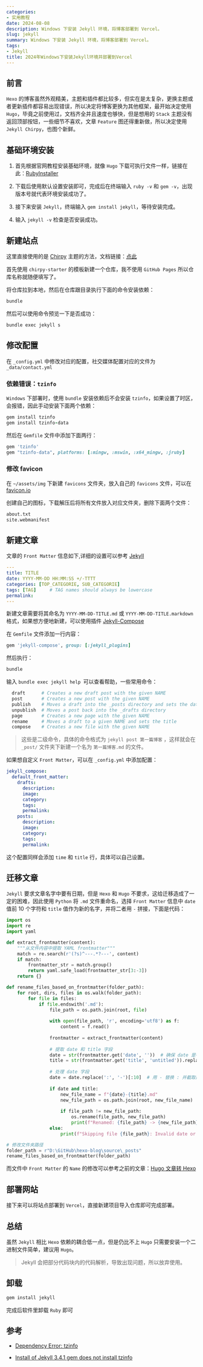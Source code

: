 ```yaml
---
categories: 
- 实用教程
date: 2024-08-08
description: Windows 下安装 Jekyll 环境，将博客部署到 Vercel。
slug: jekyll
summary: Windows 下安装 Jekyll 环境，将博客部署到 Vercel。
tags:
- Jekyll
title: 2024年Windows下安装Jekyll环境并部署到Vercel
---
```

## 前言

`Hexo` 的博客虽然外观精美，主题和插件都比较多，但实在是太复杂，更换主题或者更新插件都容易出现错误，所以决定将博客更换为其他框架，最开始决定使用 `Hugo`，毕竟之前使用过，文档齐全并且速度也够快，但是想用的 `Stack` 主题没有返回顶部按钮，一些细节不喜欢，文章 `Feature` 图还得重新做，所以决定使用 `Jekyll Chirpy`，也图个新鲜。

## 基础环境安装

1. 首先根据官网教程安装基础环境，就像 `Hugo` 下载可执行文件一样，链接在此：[RubyInstaller](https://rubyinstaller.org/downloads/)

2. 下载后使用默认设置安装即可，完成后在终端输入 `ruby -v` 和 `gem -v`，出现版本号就代表环境安装成功了。
3. 接下来安装 `Jekyll`，终端输入 `gem install jekyll`，等待安装完成。
4. 输入 `jekyll -v` 检查是否安装成功。

## 新建站点

这里直接使用的是 [Chirpy](https://github.com/cotes2020) 主题的方法，文档链接：[点此](https://chirpy.cotes.page/posts/getting-started/)

首先使用 `chirpy-starter` 的模板新建一个仓库，我不使用 `GitHub Pages` 所以仓库名称就随便填写了。

将仓库拉到本地，然后在仓库跟目录执行下面的命令安装依赖：

```bash
bundle
```

然后可以使用命令预览一下是否成功：

```bash
bundle exec jekyll s
```

## 修改配置

在 `_config.yml` 中修改对应的配置，社交媒体配置对应的文件为 `_data/contact.yml`

### **依赖错误：`tzinfo`**

`Windows` 下部署时，使用 `bundle` 安装依赖后不会安装 `tzinfo`，如果设置了时区，会报错，因此手动安装下面两个依赖：

```ruby
gem install tzinfo
gem install tzinfo-data
```

然后在 `Gemfile` 文件中添加下面两行：

```ruby
gem 'tzinfo'
gem "tzinfo-data", platforms: [:mingw, :mswin, :x64_mingw, :jruby]
```

### 修改 favicon

在 `~/assets/img` 下新建 `favicons` 文件夹，放入自己的 `favicons` 文件，可以在 [favicon.io](https://favicon.io/)

创建自己的图标，下载解压后将所有文件放入对应文件夹，删除下面两个文件：

```bash
about.txt
site.webmanifest
```

## 新建文章

文章的 `Front Matter` 信息如下,详细的设置可以参考 [Jekyll](https://jekyllrb.com/docs/front-matter/)

```yaml
---
title: TITLE
date: YYYY-MM-DD HH:MM:SS +/-TTTT
categories: [TOP_CATEGORIE, SUB_CATEGORIE]
tags: [TAG]     # TAG names should always be lowercase
permalink: 
---
```

新建文章需要将其命名为 `YYYY-MM-DD-TITLE.md` 或 `YYYY-MM-DD-TITLE.markdown` 格式，如果想方便地新建，可以使用插件 [Jekyll-Compose](https://github.com/jekyll/jekyll-compose)

在 `Gemfile` 文件添加一行内容：

```ruby
gem 'jekyll-compose', group: [:jekyll_plugins]
```

然后执行：

```ruby
bundle
```

输入 `bundle exec jekyll help `可以查看帮助，一些常用命令：

```bash
  draft      # Creates a new draft post with the given NAME
  post       # Creates a new post with the given NAME
  publish    # Moves a draft into the _posts directory and sets the date
  unpublish  # Moves a post back into the _drafts directory
  page       # Creates a new page with the given NAME
  rename     # Moves a draft to a given NAME and sets the title
  compose    # Creates a new file with the given NAME
```

> 这些是二级命令，具体的命令格式为 `jekyll post 第一篇博客` ，这样就会在 `_post/` 文件夹下新建一个名为 `第一篇博客.md` 的文件。

如果想自定义 `Front Matter`，可以在 `_config.yml` 中添加配置：

```yaml
jekyll_compose:
  default_front_matter:
    drafts:
      description:
      image:
      category:
      tags:
      permalink:
    posts:
      description:
      image:
      category:
      tags:
      permalink:
```

这个配置同样会添加 `time` 和 `title` 行，具体可以自己设置。

## 迁移文章

`Jekyll` 要求文章名字中要有日期，但是 `Hexo` 和 `Hugo` 不要求，这给迁移造成了一定的困难，因此使用 `Python` 将 `.md` 文件重命名，选择 `Front Matter` 信息中 `date` 值前 10 个字符和 `title` 值作为新的名字，并将二者用 `-` 拼接，下面是代码：

```python 
import os
import re
import yaml

def extract_frontmatter(content):
    """从文件内容中提取 YAML frontmatter"""
    match = re.search(r'(?s)^---.*?---', content)
    if match:
        frontmatter_str = match.group()
        return yaml.safe_load(frontmatter_str[3:-3])
    return {}

def rename_files_based_on_frontmatter(folder_path):
    for root, dirs, files in os.walk(folder_path):
        for file in files:
            if file.endswith('.md'):
                file_path = os.path.join(root, file)
                
                with open(file_path, 'r', encoding='utf8') as f:
                    content = f.read()
                
                frontmatter = extract_frontmatter(content)
                
                # 提取 date 和 title 字段
                date = str(frontmatter.get('date', ''))  # 确保 date 是字符串
                title = str(frontmatter.get('title', 'untitled')).replace('/', '-').replace('\\', '-')
                
                # 处理 date 字段
                date = date.replace(':', '-')[:10]  # 用 - 替换 : 并截取前 10 个字符
                
                if date and title:
                    new_file_name = f"{date}-{title}.md"
                    new_file_path = os.path.join(root, new_file_name)
                    
                    if file_path != new_file_path:
                        os.rename(file_path, new_file_path)
                        print(f"Renamed: {file_path} -> {new_file_path}")
                else:
                    print(f"Skipping file {file_path}: Invalid date or title")

# 修改文件夹路径
folder_path = r"D:\GitHub\hexo-blog\source\_posts"
rename_files_based_on_frontmatter(folder_path)
```

而文件中 `Front Matter` 的 `Name` 的修改可以参考之前的文章：[Hugo 文章转 Hexo](https://blog.grew.cc/posts/993cff99/)

## 部署网站

接下来可以将站点部署到 `Vercel`，直接新建项目导入仓库即可完成部署。

## 总结

虽然 `Jekyll` 相比 `Hexo` 依赖的耦合低一点，但是仍比不上 `Hugo` 只需要安装一个二进制文件简单，建议用 `Hugo`。

> Jekyll 会把部分代码块内的代码解析，导致出现问题，所以放弃使用。

## 卸载

```bash
gem install jekyll
```
完成后软件里卸载 `Ruby` 即可


## 参考

- [Dependency Error: tzinfo](https://thegeekcat.github.io/blogging/tzinfoError/)

- [Install of Jekyll 3.4.1 gem does not install tzinfo](https://github.com/jekyll/jekyll/issues/5935)